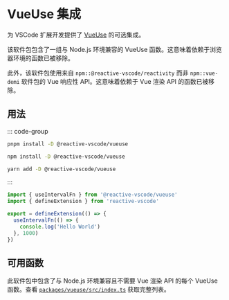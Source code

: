 # VueUse 集成

<ReactiveVscode /> 为 VSCode 扩展开发提供了 [VueUse](https://vueuse.org/) 的可选集成。

该软件包包含了一组与 Node.js 环境兼容的 VueUse 函数。这意味着依赖于浏览器环境的函数已被移除。

此外，该软件包使用来自 `npm::@reactive-vscode/reactivity` 而非 `npm::vue-demi` 软件包的 Vue 响应性 API。这意味着依赖于 Vue 渲染 API 的函数已被移除。

## 用法

::: code-group

```bash [pnpm]
pnpm install -D @reactive-vscode/vueuse
```

```bash [npm]
npm install -D @reactive-vscode/vueuse
```

```bash [yarn]
yarn add -D @reactive-vscode/vueuse
```

:::

```ts
import { useIntervalFn } from '@reactive-vscode/vueuse'
import { defineExtension } from 'reactive-vscode'

export = defineExtension(() => {
  useIntervalFn(() => {
    console.log('Hello World')
  }, 1000)
})
```

## 可用函数

此软件包中包含了与 Node.js 环境兼容且不需要 Vue 渲染 API 的每个 VueUse 函数。查看 [`packages/vueuse/src/index.ts`](https://github.com/KermanX/reactive-vscode/blob/main/packages/vueuse/src/index.ts) 获取完整列表。
